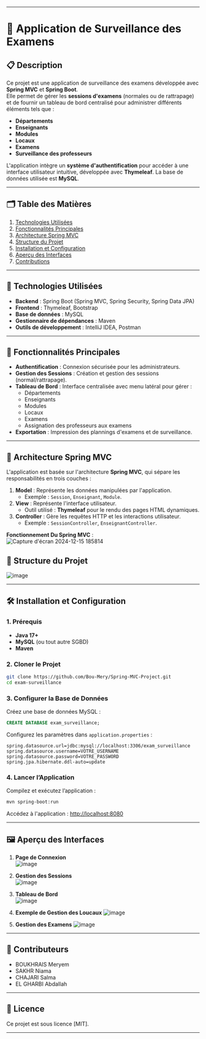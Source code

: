 
---

# 📘 Application de Surveillance des Examens

## 📋 **Description**
Ce projet est une application de surveillance des examens développée avec **Spring MVC** et **Spring Boot**.  
Elle permet de gérer les **sessions d'examens** (normales ou de rattrapage) et de fournir un tableau de bord centralisé pour administrer différents éléments tels que :  
- **Départements**  
- **Enseignants**  
- **Modules**  
- **Locaux**  
- **Examens**  
- **Surveillance des professeurs**  

L'application intègre un **système d'authentification** pour accéder à une interface utilisateur intuitive, développée avec **Thymeleaf**. La base de données utilisée est **MySQL**.

---

## 🗂️ **Table des Matières**
1. [Technologies Utilisées](#-technologies-utilisées)  
2. [Fonctionnalités Principales](#-fonctionnalités-principales)  
3. [Architecture Spring MVC](#-architecture-spring-mvc)  
4. [Structure du Projet](#-structure-du-projet)  
5. [Installation et Configuration](#-installation-et-configuration)  
6. [Aperçu des Interfaces](#-aperçu-des-interfaces)  
7. [Contributions](#-contributions)  

---

## 🔧 **Technologies Utilisées**
- **Backend** : Spring Boot (Spring MVC, Spring Security, Spring Data JPA)  
- **Frontend** : Thymeleaf, Bootstrap  
- **Base de données** : MySQL  
- **Gestionnaire de dépendances** : Maven  
- **Outils de développement** : IntelliJ IDEA, Postman  

---

## 🚀 **Fonctionnalités Principales**
- **Authentification** : Connexion sécurisée pour les administrateurs.  
- **Gestion des Sessions** : Création et gestion des sessions (normal/rattrapage).  
- **Tableau de Bord** : Interface centralisée avec menu latéral pour gérer :  
  - Départements  
  - Enseignants  
  - Modules  
  - Locaux  
  - Examens  
  - Assignation des professeurs aux examens  
- **Exportation** : Impression des plannings d'examens et de surveillance.  

---

## 📐 **Architecture Spring MVC**
L'application est basée sur l'architecture **Spring MVC**, qui sépare les responsabilités en trois couches :  
1. **Model** : Représente les données manipulées par l'application.  
   - Exemple : `Session`, `Enseignant`, `Module`.  
2. **View** : Représente l'interface utilisateur.  
   - Outil utilisé : **Thymeleaf** pour le rendu des pages HTML dynamiques.  
3. **Controller** : Gère les requêtes HTTP et les interactions utilisateur.  
   - Exemple : `SessionController`, `EnseignantController`.  

**Fonctionnement Du Spring MVC** :  
![Capture d'écran 2024-12-15 185814](https://github.com/user-attachments/assets/ee7f3140-e7cd-4798-9d08-6c291b5d38a6)


## 📂 **Structure du Projet**
![image](https://github.com/user-attachments/assets/11dddc34-9293-477e-9d59-eb4b58958021)


---

## 🛠️ **Installation et Configuration**

### 1. **Prérequis**
- **Java 17+**  
- **MySQL** (ou tout autre SGBD)  
- **Maven**  

### 2. **Cloner le Projet**
```bash
git clone https://github.com/Bou-Mery/Spring-MVC-Project.git
cd exam-surveillance
```

### 3. **Configurer la Base de Données**
Créez une base de données MySQL :  
```sql
CREATE DATABASE exam_surveillance;
```

Configurez les paramètres dans `application.properties` :  
```properties
spring.datasource.url=jdbc:mysql://localhost:3306/exam_surveillance
spring.datasource.username=VOTRE_USERNAME
spring.datasource.password=VOTRE_PASSWORD
spring.jpa.hibernate.ddl-auto=update
```

### 4. **Lancer l’Application**
Compilez et exécutez l’application :  
```bash
mvn spring-boot:run
```

Accédez à l'application : [http://localhost:8080](http://localhost:8080)

---

## 🖼️ **Aperçu des Interfaces**
1. **Page de Connexion**  
![image](https://github.com/user-attachments/assets/9b259b48-7084-4256-abe5-207e483c05f3)

2. **Gestion des Sessions**  
![image](https://github.com/user-attachments/assets/03fbb3a6-f6e6-433b-a070-8d2b571e75fc)


3. **Tableau de Bord**  
![image](https://github.com/user-attachments/assets/fa75e665-f709-4b2b-bf80-8de015e9b080)

4. **Exemple de Gestion des Loucaux**
![image](https://github.com/user-attachments/assets/8e4d97ab-58ba-4fcb-93ea-13441c0546d4)


5. **Gestion des Examens**
![image](https://github.com/user-attachments/assets/c1ac61e6-000b-4f85-8f52-388013b1b879)

 
---

## 🙌  **Contributeurs**
- BOUKHRAIS Meryem
- SAKHR Niama
- CHAJARI Salma
- EL GHARBI Abdallah

---

## 📄 **Licence**
Ce projet est sous licence [MIT].

--- 
